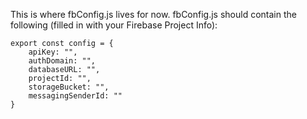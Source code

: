 This is where fbConfig.js lives for now.
fbConfig.js should contain the following (filled in with your Firebase Project Info):

```
export const config = {
    apiKey: "",
    authDomain: "",
    databaseURL: "",
    projectId: "",
    storageBucket: "",
    messagingSenderId: ""
}
```